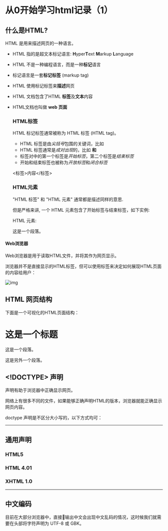 

# 从0开始学习html记录（1）

## 什么是HTML?

HTML 是用来描述网页的一种语言。

- HTML 指的是超文本标记语言: **H**yper**T**ext **M**arkup **L**anguage

- HTML 不是一种编程语言，而是一种**标记**语言

- 标记语言是一套**标记标签** (markup tag)

- HTML 使用标记标签来**描述**网页

- HTML 文档包含了HTML **标签**及**文本**内容

- HTML文档也叫做 **web 页面**

  ### HTML标签

  HTML 标记标签通常被称为 HTML 标签 (HTML tag)。

  - HTML 标签是由*尖括号*包围的关键词，比如 <html>
  - HTML 标签通常是*成对出现*的，比如 <b>  和 </b>
  - 标签对中的第一个标签是*开始标签*，第二个标签是*结束标签*
  - 开始和结束标签也被称为*开放标签*和*闭合标签*

  <标签>内容</标签>

  ### HTML元素

  "HTML 标签" 和 "HTML 元素" 通常都是描述同样的意思.

  但是严格来讲, 一个 HTML 元素包含了开始标签与结束标签，如下实例:

  HTML 元素:

  <p>这是一个段落。</p>

#### Web浏览器

Web浏览器是用于读取HTML文件，并将其作为网页显示。

浏览器并不是直接显示的HTML标签，但可以使用标签来决定如何展现HTML页面的内容给用户：

![img](https://www.runoob.com/wp-content/uploads/2013/06/html-first.png)



## HTML 网页结构

下面是一个可视化的HTML页面结构：

<html>

<head>

<title>页面标题</title>

</head>

<body>

<h1>这是一个标题</h1>

<p>这是一个段落。</p>

<p>这是另外一个段落。</p>

</body>

</html>

## <!DOCTYPE> 声明

<!DOCTYPE>声明有助于浏览器中正确显示网页。

网络上有很多不同的文件，如果能够正确声明HTML的版本，浏览器就能正确显示网页内容。

doctype 声明是不区分大小写的，以下方式均可：

<!DOCTYPE html>

<!DOCTYPE HTML>

<!doctype html>

<!Doctype Html>

------

## 通用声明

### HTML5

<!DOCTYPE html>

### HTML 4.01

<!DOCTYPE HTML PUBLIC "-//W3C//DTD HTML 4.01 Transitional//EN"
"http://www.w3.org/TR/html4/loose.dtd">

### XHTML 1.0

<!DOCTYPE html PUBLIC "-//W3C//DTD XHTML 1.0 Transitional//EN"
"http://www.w3.org/TR/xhtml1/DTD/xhtml1-transitional.dtd">

------

## 中文编码

目前在大部分浏览器中，直接输出中文会出现中文乱码的情况，这时候我们就需要在头部将字符声明为 UTF-8 或 GBK。